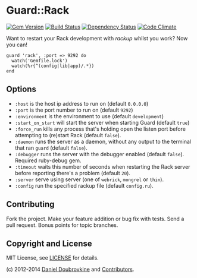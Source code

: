 Guard::Rack
===========

[![Gem Version](http://img.shields.io/gem/v/guard-rack.svg)](http://badge.fury.io/rb/guard-rack)
[![Build Status](http://img.shields.io/travis/dblock/guard-rack.svg)](https://travis-ci.org/dblock/guard-rack)
[![Dependency Status](https://gemnasium.com/dblock/guard-rack.svg)](https://gemnasium.com/dblock/guard-rack)
[![Code Climate](https://codeclimate.com/github/dblock/guard-rack.svg)](https://codeclimate.com/github/dblock/guard-rack)

Want to restart your Rack development with *rackup* whilst you work? Now you can!

    guard 'rack', :port => 9292 do
      watch('Gemfile.lock')
      watch(%r{^(config|lib|app)/.*})
    end

Options
-------

* `:host` is the host ip address to run on (default `0.0.0.0`)
* `:port` is the port number to run on (default `9292`)
* `:environment` is the environment to use (default `development`)
* `:start_on_start` will start the server when starting Guard (default `true`)
* `:force_run` kills any process that's holding open the listen port before attempting to (re)start Rack (default `false`).
* `:daemon` runs the server as a daemon, without any output to the terminal that ran `guard` (default `false`).
* `:debugger` runs the server with the debugger enabled (default `false`). Required ruby-debug gem.
* `:timeout` waits this number of seconds when restarting the Rack server before reporting there's a problem (default `20`).
* `:server` serve using server (one of `webrick`, `mongrel` or `thin`).
* `:config` run the specified rackup file (default `config.ru`).

Contributing
------------

Fork the project. Make your feature addition or bug fix with tests. Send a pull request. Bonus points for topic branches.

Copyright and License
---------------------

MIT License, see [LICENSE](http://github.com/dblock/guard-rack/raw/master/LICENSE.md) for details.

(c) 2012-2014 [Daniel Doubrovkine](http://github.com/dblock) and [Contributors](https://github.com/dblock/guard-rack/graphs/contributors).


